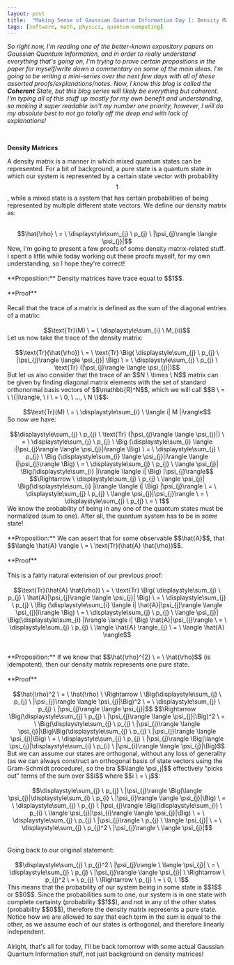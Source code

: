 ```yaml
---
layout: post
title:  "Making Sense of Gaussian Quantum Information Day 1: Density Matrices"
tags: [software, math, physics, quantum-computing]
---
```


<script src="https://cdn.mathjax.org/mathjax/latest/MathJax.js?config=TeX-AMS-MML_HTMLorMML" type="text/javascript"></script>

<i>So right now, I'm reading one of the better-known expository papers on Gaussian Quantum Information, and in order to really understand everything that's going on, I'm trying to prove certain propositions in the paper for myself/write down a commentary on some of the main ideas. I'm going to be writing a mini-series over the next few days with all of these assorted proofs/explanations/notes. Now, I know this blog is called the **Coherent** State, but this blog series will likely be everything but coherent. I'm typing all of this stuff up mostly for my own benefit and understanding, so making it super readable isn't my number one priority, however, I will do my absolute best to not go totally off the deep end with lack of explanations!</i>

<br>

**Density Matrices**

A density matrix is a manner in which mixed quantum states can be represented. For a bit of background, a pure state is a quantum state in which our system is represented by a certain state vector with probability $$1$$, while a mixed state is a system that has certain probabilities of being represented by multiple different state vectors. We define our density matrix as:
<br><br>
<center>
$$\hat{\rho} \ = \ \displaystyle\sum_{j} \ p_{j} \ |\psi_{j}\rangle \langle \psi_{j}|$$
</center>
Now, I'm going to present a few proofs of some density matrix-related stuff. I spent a little while today working out these proofs myself, for my own understanding, so I hope they're correct!
<br><br>
**Proposition:** Density matrices have trace equal to $$1$$.
<br><br>
**Proof**
<br><br>
Recall that the trace of a matrix is defined as the sum of the diagonal entries of a matrix:
<br><br>
<center>
$$\text{Tr}(M) \ = \ \displaystyle\sum_{i} \ M_{ii}$$
</center>
Let us now take the trace of the density matrix:
<br><br>
<center>
$$\text{Tr}(\hat{\rho}) \ = \ \text{Tr} \Big( \displaystyle\sum_{j} \ p_{j} \ |\psi_{j}\rangle \langle \psi_{j}| \Big) \ = \ \displaystyle\sum_{j} \ p_{j} \ \text{Tr} (|\psi_{j}\rangle \langle \psi_{j}|)$$
</center>
But let us also consider that the trace of an $$N \ \times \ N$$ matrix can be given by finding diagonal matrix elements with the set of standard orthonormal basis vectors of $$\mathbb{R}^N$$, which we will call $$B \ = \ \{|i\rangle, \ i \ = \ 0, \ ..., \ N \}$$:
<br><br>
<center>
$$\text{Tr}(M) \ = \ \displaystyle\sum_{i} \ \langle i| M |i\rangle$$
</center>
So now we have:
<br><br>
<center>
$$\displaystyle\sum_{j} \ p_{j} \ \text{Tr} (|\psi_{j}\rangle \langle \psi_{j}|) \ = \ \displaystyle\sum_{j} \ p_{j} \ \Big (\displaystyle\sum_{i} \langle i|\psi_{j}\rangle \langle \psi_{j}|i\rangle \Big) \ = \ \displaystyle\sum_{j} \ p_{j} \ \Big (\displaystyle\sum_{i} \langle \psi_{j}|i\rangle \langle i|\psi_{j}\rangle \Big) \ = \ \displaystyle\sum_{j} \ p_{j} \ \langle \psi_{j}| \Big(\displaystyle\sum_{i} |i\rangle \langle i| \Big) |\psi_{j}\rangle$$
$$\Rightarrow \ \displaystyle\sum_{j} \ p_{j} \ \langle \psi_{j}| \Big(\displaystyle\sum_{i} |i\rangle \langle i| \Big) |\psi_{j}\rangle \ = \ \displaystyle\sum_{j} \ p_{j} \ \langle \psi_{j}|\psi_{j}\rangle \ = \ \displaystyle\sum_{j} \ p_{j} \ = \ 1$$
</center>
We know the probability of being in any one of the quantum states must be normalized (sum to one). After all, the quantum system has to be in <i>some</i> state!
<br><br>
**Proposition:** We can assert that for some observable $$\hat{A}$$, that $$\langle \hat{A} \rangle \ = \ \text{Tr}(\hat{A} \hat{\rho})$$.
<br><br>
**Proof**
<br><br>
This is a fairly natural extension of our previous proof:
<br><br>
<center>
$$\text{Tr}(\hat{A} \hat{\rho}) \ = \ \text{Tr} \Big( \displaystyle\sum_{j} \ p_{j} \ \hat{A}|\psi_{j}\rangle \langle \psi_{j}| \Big) \ = \ \displaystyle\sum_{j} \ p_{j} \ \Big (\displaystyle\sum_{i} \langle i| \hat{A}|\psi_{j}\rangle \langle \psi_{j}|i\rangle \Big) \ = \ \displaystyle\sum_{j} \ p_{j} \ \langle \psi_{j}| \Big(\displaystyle\sum_{i} |i\rangle \langle i| \Big) \hat{A}|\psi_{j}\rangle \ = \ \displaystyle\sum_{j} \ p_{j} \ \langle \hat{A} \rangle_{j} \ = \ \langle \hat{A} \rangle$$
</center>
<br><br>
**Proposition:** If we know that $$\hat{\rho}^{2} \ = \ \hat{\rho}$$ (is idempotent), then our density matrix represents one pure state.
<br><br>
**Proof**
<br><br>
<center>
$$\hat{\rho}^2 \ = \ \hat{\rho} \ \Rightarrow \ \Big(\displaystyle\sum_{j} \ p_{j} \ |\psi_{j}\rangle \langle \psi_{j}|\Big)^2 \ = \ \displaystyle\sum_{j} \ p_{j} \ |\psi_{j}\rangle \langle \psi_{j}|$$
$$\Rightarrow \Big(\displaystyle\sum_{j} \ p_{j} \ |\psi_{j}\rangle \langle \psi_{j}|\Big)^2 \ = \ \Big(\displaystyle\sum_{j} \ p_{j} \ |\psi_{j}\rangle \langle \psi_{j}|\Big)\Big(\displaystyle\sum_{j} \ p_{j} \ |\psi_{j}\rangle \langle \psi_{j}|\Big) \ = \ \displaystyle\sum_{j} \ p_{j} \ |\psi_{j}\rangle \Big(\langle \psi_{j}|\displaystyle\sum_{i} \ p_{i} \ |\psi_{i}\rangle \langle \psi_{j}|\Big)$$
</center>
But we can assume our states are orthogonal, without any loss of generality (as we can always construct an orthogonal basis of state vectors using the Gram-Schmidt procedure), so the bra $$\langle \psi_j|$$ effectively "picks out" terms of the sum over $$i$$ where $$i \ = \ j$$:
<br><br>
<center>
$$\displaystyle\sum_{j} \ p_{j} \ |\psi_{j}\rangle \Big(\langle \psi_{j}|\displaystyle\sum_{i} \ p_{i} \ |\psi_{i}\rangle \langle \psi_{j}|\Big) \ = \
\displaystyle\sum_{j} \ p_{j} \ |\psi_{j}\rangle \Big(\displaystyle\sum_{i} \ p_{i} \ \langle \psi_{j}|\psi_{i}\rangle \langle \psi_{j}|\Big) \ = \
\displaystyle\sum_{j} \ p_{j} \ |\psi_{j}\rangle \ p_{j} \ \langle \psi_{j}| \ = \ \displaystyle\sum_{j} \ p_{j}^2 \ |\psi_{j}\rangle \ \langle \psi_{j}|$$
</center>
<br><br>
Going back to our original statement:
<br><br>
<center>
$$\displaystyle\sum_{j} \ p_{j}^2 \ |\psi_{j}\rangle \ \langle \psi_{j}| \ = \ \displaystyle\sum_{j} \ p_{j} \ |\psi_{j}\rangle \langle \psi_{j}| \ \Rightarrow \ p_{j}^2 \ = \ p_{j}
 \ \Rightarrow \ p_{j} \ = \ 0, \ 1$$
</center>
This means that the probability of our system being in some state is $$1$$ or $$0$$. Since the probabilities sum to one, our system is in one state with complete certainty (probability $$1$$), and not in any of the other states (probability $$0$$), therefore the density matrix represents a pure state. Notice how we are allowed to say that each term in the sum is equal to the other, as we assume each of our states is orthogonal, and therefore linearly independent.
<br><br>
Alright, that's all for today, I'll be back tomorrow with some actual Gaussian Quantum Information stuff, not just background on density matrices!

